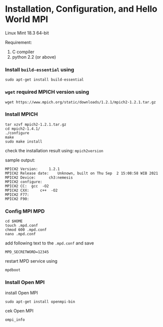 # Installation, Configuration, and Hello World MPI

Linux Mint 18.3 64-bit

Requirement:
1. C compiler
2. python 2.2 (or above)

### Install ``build-essential`` using

```
sudo apt-get install build-essential
```

### ``wget`` required MPICH version using


```
wget https://www.mpich.org/static/downloads/1.2.1/mpich2-1.2.1.tar.gz
```

### Install MPICH
```
tar xzvf mpich2-1.2.1.tar.gz
cd mpich2-1.4.1/
./configure
make
sudo make install
```

check the installation result using:
```mpich2version```

sample output:
```
MPICH2 Version:    	1.2.1
MPICH2 Release date:	Unknown, built on Thu Sep  2 15:08:58 WIB 2021
MPICH2 Device:    	ch3:nemesis
MPICH2 configure: 	
MPICH2 CC: 	gcc  -O2
MPICH2 CXX: 	c++  -O2
MPICH2 F77: 	 
MPICH2 F90:
```

### Config MPI MPD
```
cd $HOME
touch .mpd.conf
chmod 600 .mpd.conf
nano .mpd.conf
```

add following text to the ``.mpd.conf`` and save
```
MPD_SECRETWORD=12345
```

restart MPD service using
```
mpdboot
```

### Install Open MPI

install Open MPI
```
sudo apt-get install openmpi-bin
```
cek Open MPI
```
ompi_info
```
